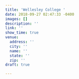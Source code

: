 ```yaml
---
title: 'Wellesley College '
date: 2018-09-27 02:47:33 -0400
images: []
description: ''
link: ''
show_time: true
venue:
  address: ''
  city: ''
  name: ''
  state: ''
  zip: ''
draft: true

---
```

